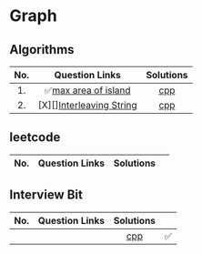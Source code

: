 # Graph

## Algorithms

|  No.  |                                                              Question Links                                                               |                  Solutions                  |
| :---: | :---------------------------------------------------------------------------------------------------------------------------------------: | :-----------------------------------------: |
|  1.   |   ✅[max area of island](https://leetcode.com/explore/challenge/card/june-leetcoding-challenge-2021/603/week-1-june-1st-june-7th/3764/)    | [cpp](./01.%20Max%20Area%20of%20Island.cpp) |
|  2.   | [X][][Interleaving String](https://leetcode.com/explore/challenge/card/june-leetcoding-challenge-2021/603/week-1-june-1st-june-7th/3765/) |  [cpp](./02.%20Interleaving%20String.cpp)   |

## leetcode
|  No.  | Question Links | Solutions |       |
| :---: | :------------: | :-------: | :---: |

## Interview Bit
|  No.  | Question Links | Solutions |                    |
| :---: | :------------: | :-------: | :----------------: |
|       |      []()      |  [cpp]()  | :white_check_mark: |
